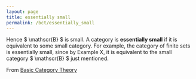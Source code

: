 ```yaml
---
layout: page
title: essentially small
permalink: /bct/essentially_small
---
```

Hence $ \mathscr{B} $ is small. A category is **essentially small** if it is equivalent to some small category. For example, the category of finite sets is essentially small, since by Example X, it is equivalent to the small category $ \mathscr{B} $ just mentioned.


From [Basic Category Theory](https://mathgloss.github.io/MathGloss/bct.html)